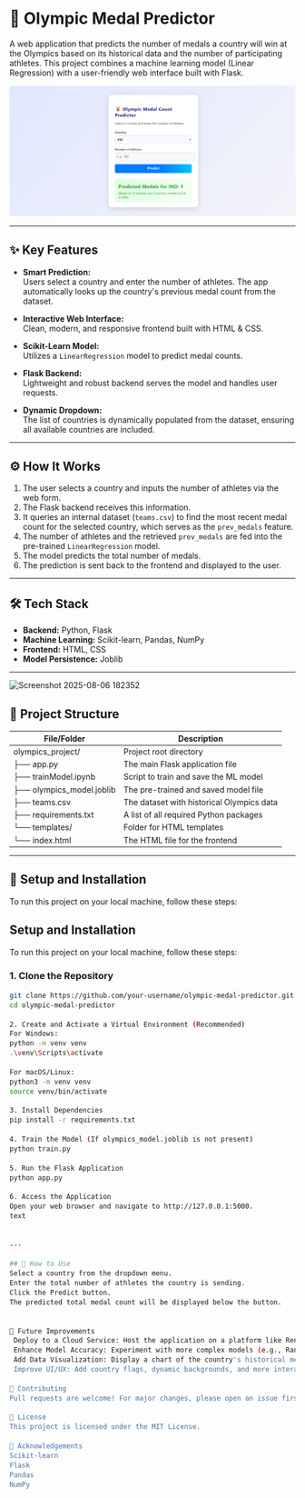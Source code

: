# 🏅 Olympic Medal Predictor

A web application that predicts the number of medals a country will win at the Olympics based on its historical data and the number of participating athletes. This project combines a machine learning model (Linear Regression) with a user-friendly web interface built with Flask.

![Project Screenshot](Olympic%20Medal%20Count%20Predictor/Screenshot.png)
<!-- Replace the image above with a screenshot of your running application -->

---

## ✨ Key Features

- **Smart Prediction:**  
  Users select a country and enter the number of athletes. The app automatically looks up the country's previous medal count from the dataset.

- **Interactive Web Interface:**  
  Clean, modern, and responsive frontend built with HTML & CSS.

- **Scikit-Learn Model:**  
  Utilizes a `LinearRegression` model to predict medal counts.

- **Flask Backend:**  
  Lightweight and robust backend serves the model and handles user requests.

- **Dynamic Dropdown:**  
  The list of countries is dynamically populated from the dataset, ensuring all available countries are included.

---

## ⚙️ How It Works

1. The user selects a country and inputs the number of athletes via the web form.
2. The Flask backend receives this information.
3. It queries an internal dataset (`teams.csv`) to find the most recent medal count for the selected country, which serves as the `prev_medals` feature.
4. The number of athletes and the retrieved `prev_medals` are fed into the pre-trained `LinearRegression` model.
5. The model predicts the total number of medals.
6. The prediction is sent back to the frontend and displayed to the user.

---

## 🛠️ Tech Stack

- **Backend:** Python, Flask
- **Machine Learning:** Scikit-learn, Pandas, NumPy
- **Frontend:** HTML, CSS
- **Model Persistence:** Joblib

---
<img width="1909" height="872" alt="Screenshot 2025-08-06 182352" src="https://github.com/user-attachments/assets/72dcc05f-710e-42ff-ae9c-23a3600599fe" />


## 📁 Project Structure

| File/Folder              | Description                                      |
|--------------------------|--------------------------------------------------|
| olympics_project/        | Project root directory                           |
| ├── app.py               | The main Flask application file                  |
| ├── trainModel.ipynb     | Script to train and save the ML model            |
| ├── olympics_model.joblib| The pre-trained and saved model file             |
| ├── teams.csv            | The dataset with historical Olympics data        |
| ├── requirements.txt     | A list of all required Python packages           |
| └── templates/           | Folder for HTML templates                        |
|     └── index.html       | The HTML file for the frontend                   |


---


## 🚀 Setup and Installation

To run this project on your local machine, follow these steps:

## Setup and Installation

To run this project on your local machine, follow these steps:

### 1. Clone the Repository

```bash
git clone https://github.com/your-username/olympic-medal-predictor.git
cd olympic-medal-predictor

2. Create and Activate a Virtual Environment (Recommended)
For Windows:
python -m venv venv
.\venv\Scripts\activate

For macOS/Linux:
python3 -m venv venv
source venv/bin/activate

3. Install Dependencies
pip install -r requirements.txt

4. Train the Model (If olympics_model.joblib is not present)
python train.py

5. Run the Flask Application
python app.py

6. Access the Application
Open your web browser and navigate to http://127.0.0.1:5000.
text


---

## 📖 How to Use
Select a country from the dropdown menu.
Enter the total number of athletes the country is sending.
Click the Predict button.
The predicted total medal count will be displayed below the button.


🔮 Future Improvements
 Deploy to a Cloud Service: Host the application on a platform like Render or PythonAnywhere to make it publicly accessible.
 Enhance Model Accuracy: Experiment with more complex models (e.g., RandomForestRegressor) or additional features (like country GDP) to improve prediction accuracy.
 Add Data Visualization: Display a chart of the country's historical medal performance.
 Improve UI/UX: Add country flags, dynamic backgrounds, and more interactive elements.

🤝 Contributing
Pull requests are welcome! For major changes, please open an issue first to discuss what you would like to change.

📄 License
This project is licensed under the MIT License.

🙏 Acknowledgements
Scikit-learn
Flask
Pandas
NumPy
